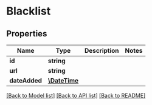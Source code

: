 # Blacklist

## Properties
Name | Type | Description | Notes
------------ | ------------- | ------------- | -------------
**id** | **string** |  | 
**url** | **string** |  | 
**dateAdded** | [**\DateTime**](\DateTime.md) |  | 

[[Back to Model list]](../README.md#documentation-for-models) [[Back to API list]](../README.md#documentation-for-api-endpoints) [[Back to README]](../README.md)


